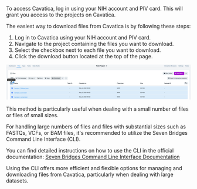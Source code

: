 To access Cavatica, log in using your NIH account and PIV card. This will grant you access to the projects on Cavatica.

The easiest way to download files from Cavatica is by following these steps:

1. Log in to Cavatica using your NIH account and PIV card.
2. Navigate to the project containing the files you want to download.
3. Select the checkbox next to each file you want to download.
4. Click the download button located at the top of the page.

![Image title](../images/Cavatica_web_download.png)

This method is particularly useful when dealing with a small number of files or files of small sizes.

For handling large numbers of files and files with substantial sizes such as FASTQs, VCFs, or BAM files, it's recommended to utilize the Seven Bridges Command Line Interface (CLI).

You can find detailed instructions on how to use the CLI in the official documentation: [Seven Bridges Command Line Interface Documentation](https://docs.cavatica.org/docs/seven-bridges-command-line-interface)

Using the CLI offers more efficient and flexible options for managing and downloading files from Cavatica, particularly when dealing with large datasets.

